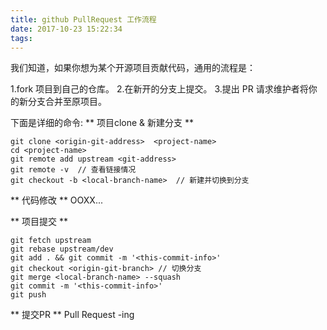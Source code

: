 ```yaml
---
title: github PullRequest 工作流程
date: 2017-10-23 15:22:34
tags:
---
```


我们知道，如果你想为某个开源项目贡献代码，通用的流程是：

1.fork 项目到自己的仓库。
2.在新开的分支上提交。
3.提出 PR 请求维护者将你的新分支合并至原项目。

下面是详细的命令:
** 项目clone & 新建分支 **
<!--more-->
```
git clone <origin-git-address>  <project-name>
cd <project-name>
git remote add upstream <git-address>
git remote -v  // 查看链接情况
git checkout -b <local-branch-name>  // 新建并切换到分支
```

** 代码修改 **
OOXX...

** 项目提交 **
```
git fetch upstream
git rebase upstream/dev
git add . && git commit -m '<this-commit-info>'
git checkout <origin-git-branch> // 切换分支
git merge <local-branch-name> --squash
git commit -m '<this-commit-info>'
git push
```

** 提交PR **
Pull Request -ing